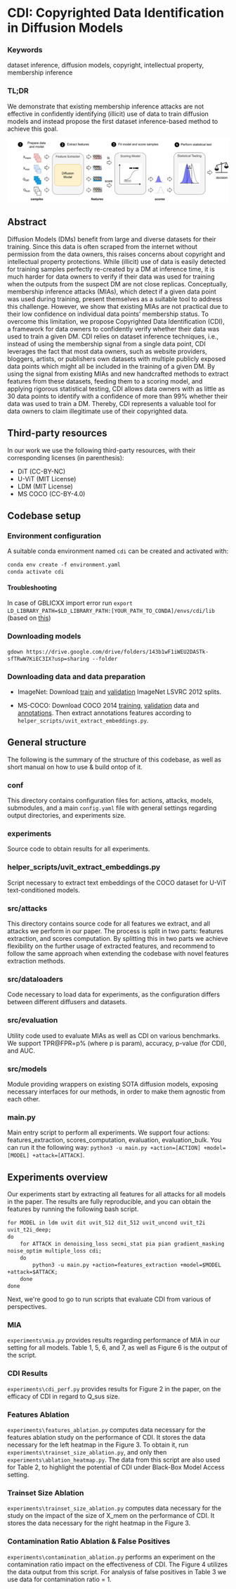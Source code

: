 # CDI: Copyrighted Data Identification in Diffusion Models

### Keywords
 
dataset inference, diffusion models, copyright, intellectual property, membership inference

### TL;DR

We demonstrate that existing membership inference attacks are not effective in confidently identifying (illicit) use of data to train diffusion models and instead propose the first dataset inference-based method to achieve this goal.

![](experiments/out/teaser.png)

## Abstract

Diffusion Models (DMs) benefit from large and diverse datasets for their training. Since this data is often scraped from the internet without permission from the data owners, this raises concerns about copyright and intellectual property protections. While (illicit) use of data is easily detected for training samples perfectly re-created by a DM at inference time, it is much harder for data owners to verify if their data was used for training when the outputs from the suspect DM are not close replicas. Conceptually, membership inference attacks (MIAs), which detect if a given data point was used during training, present themselves as a suitable tool to address this challenge. However, we show that existing MIAs are not practical due to their low confidence on individual data points’ membership status. To overcome this limitation, we propose Copyrighted Data Identification (CDI), a framework for data owners to confidently verify whether their data was used to train a given DM. CDI relies on dataset inference techniques, i.e., instead of using the membership signal from a single data point, CDI leverages the fact that most data owners, such as website providers, bloggers, artists, or publishers own datasets with multiple publicly exposed data points which might all be included in the training of a given DM. By using the signal from existing MIAs and new handcrafted methods to extract features from these datasets, feeding them to a scoring model, and applying rigorous statistical testing, CDI allows data owners with as little as 30 data points to identify with a confidence of more than 99% whether their data was used to train a DM. Thereby, CDI represents a valuable tool for data owners to claim illegitimate use of their copyrighted data. 

## Third-party resources

In our work we use the following third-party resources, with their corresponding licenses (in parenthesis):
* DiT (CC-BY-NC)
* U-ViT (MIT License)
* LDM (MIT License)
* MS COCO (CC-BY-4.0)

## Codebase setup

### Environment configuration

A suitable conda environment named `cdi` can be created and activated with:

```
conda env create -f environment.yaml
conda activate cdi
```

#### Troubleshooting

In case of GBLICXX import error run `export LD_LIBRARY_PATH=$LD_LIBRARY_PATH:[YOUR_PATH_TO_CONDA]/envs/cdi/lib` (based on [this](https://stackoverflow.com/a/71167158))

### Downloading models

```
gdown https://drive.google.com/drive/folders/143b1wF1iWEU2DASTk-sfTRwW7KiEC3IX?usp=sharing --folder
```

### Downloading data and data preparation

* ImageNet: Download [train](https://academictorrents.com/details/a306397ccf9c2ead27155983c254227c0fd938e2) and [validation](https://academictorrents.com/details/5d6d0df7ed81efd49ca99ea4737e0ae5e3a5f2e5) ImageNet LSVRC 2012 splits.

* MS-COCO: Download COCO 2014 [training](http://images.cocodataset.org/zips/train2014.zip), [validation](http://images.cocodataset.org/zips/val2014.zip) data and [annotations](http://images.cocodataset.org/annotations/annotations_trainval2014.zip). Then extract annotations features according to `helper_scripts/uvit_extract_embeddings.py`. 

## General structure

The following is the summary of the structure of this codebase, as well as short manual on how to use & build ontop of it.

### conf

This directory contains configuration files for: actions, attacks, models, submodules, and a main `config.yaml` file with general settings regarding output directories, and experiments size.

### experiments

Source code to obtain results for all experiments.

### helper_scripts/uvit_extract_embeddings.py

Script necessary to extract text embeddings of the COCO dataset for U-ViT text-conditioned models.

### src/attacks

This directory contains source code for all features we extract, and all attacks we perform in our paper. The process is split in two parts: features extraction, and scores computation. By splitting this in two parts we achieve flexibility on the further usage of extracted features, and recommend to follow the same approach when extending the codebase with novel features extraction methods.

### src/dataloaders

Code necessary to load data for experiments, as the configuration differs between different diffusers and datasets.

### src/evaluation

Utility code used to evaluate MIAs as well as CDI on various benchmarks. We support TPR@FPR=p% (where p is param), accuracy, p-value (for CDI), and AUC.

### src/models

Module providing wrappers on existing SOTA diffusion models, exposing necessary interfaces for our methods, in order to make them agnostic from each other.

### main.py

Main entry script to perform all experiments. We support four actions: features_extraction, scores_computation, evaluation, evaluation_bulk. You can run it the following way: `python3 -u main.py +action=[ACTION] +model=[MODEL] +attack=[ATTACK]`.

## Experiments overview

Our experiments start by extracting all features for all attacks for all models in the paper. The results are fully reproducible, and you can obtain the features by running the following bash script.

```
for MODEL in ldm uvit dit uvit_512 dit_512 uvit_uncond uvit_t2i uvit_t2i_deep;
do
    for ATTACK in denoising_loss secmi_stat pia pian gradient_masking noise_optim multiple_loss cdi;
    do
        python3 -u main.py +action=features_extraction +model=$MODEL +attack=$ATTACK;
    done
done
```

Next, we're good to go to run scripts that evaluate CDI from various of perspectives.

### MIA

`experiments\mia.py` provides results regarding performance of MIA in our setting for all models. Table 1, 5, 6, and 7, as well as Figure 6 is the output of the script.

### CDI Results

`experiments\cdi_perf.py` provides results for Figure 2 in the paper, on the efficacy of CDI in regard to Q_sus size.

### Features Ablation

`experiments\features_ablation.py` computes data necessary for the features ablation study on the performance of CDI. It stores the data necessary for the left heatmap in the Figure 3. To obtain it, run `experiments\trainset_size_ablation.py`, and only then `experiments\ablation_heatmap.py`. The data from this script are also used for Table 2, to highlight the potential of CDI under Black-Box Model Access setting.

### Trainset Size Ablation

`experiments\trainset_size_ablation.py` computes data necessary for the study on the impact of the size of X_mem on the performance of CDI. It stores the data necessary for the right heatmap in the Figure 3.

### Contamination Ratio Ablation & False Positives

`experiments\contamination_ablation.py` performs an experiment on the contamination ratio impact on the effectiveness of CDI. The Figure 4 utilizes the data output from this script. For analysis of false positives in Table 3 we use data for contamination ratio = 1.